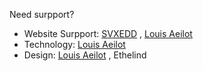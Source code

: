 Need surpport?
* Website Surpport: [SVXEDD](mailto:1753509298@qq.com) , [Louis Aeilot](mailto:louis.aeilot@icloud.com)
* Technology: [Louis Aeilot](mailto:louis.aeilot@icloud.com)
* Design: [Louis Aeilot](mailto:louis.aeilot@icloud.com) , Ethelind
